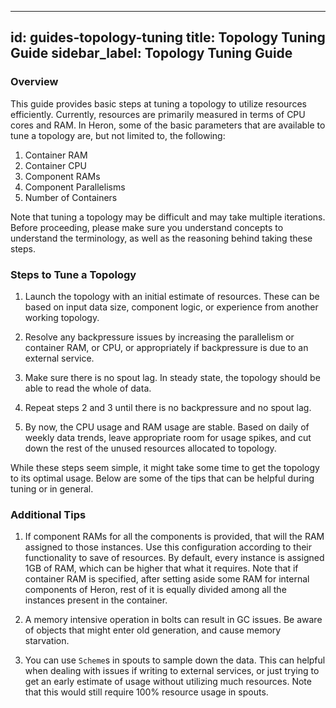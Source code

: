 <!--
    Licensed to the Apache Software Foundation (ASF) under one
    or more contributor license agreements.  See the NOTICE file
    distributed with this work for additional information
    regarding copyright ownership.  The ASF licenses this file
    to you under the Apache License, Version 2.0 (the
    "License"); you may not use this file except in compliance
    with the License.  You may obtain a copy of the License at

      http://www.apache.org/licenses/LICENSE-2.0

    Unless required by applicable law or agreed to in writing,
    software distributed under the License is distributed on an
    "AS IS" BASIS, WITHOUT WARRANTIES OR CONDITIONS OF ANY
    KIND, either express or implied.  See the License for the
    specific language governing permissions and limitations
    under the License.
-->
---
id: guides-topology-tuning
title: Topology Tuning Guide
sidebar_label: Topology Tuning Guide
---

### Overview

This guide provides basic steps at tuning a topology to utilize resources efficiently. Currently, resources are primarily measured in terms of CPU cores and RAM. In Heron, some of the basic parameters that are available to tune a topology are, but not limited to, the following:

1. Container RAM
2. Container CPU
3. Component RAMs
4. Component Parallelisms
5. Number of Containers

Note that tuning a topology may be difficult and may take multiple iterations. Before
proceeding, please make sure you understand concepts to understand the
terminology, as well as the reasoning behind taking these steps.

### Steps to Tune a Topology

1. Launch the topology with an initial estimate of resources. These can be based
   on input data size, component logic, or experience from another working
   topology.

2. Resolve any backpressure issues by increasing the parallelism or container
   RAM, or CPU, or appropriately if backpressure is due to an external service.

3. Make sure there is no spout lag. In steady state, the topology should be able
   to read the whole of data.

4. Repeat steps 2 and 3 until there is no backpressure and no spout lag.

5. By now, the CPU usage and RAM usage are stable. Based on daily of weekly data
   trends, leave appropriate room for usage spikes, and cut down the rest of the
   unused resources allocated to topology.

While these steps seem simple, it might take some time to get the topology to
its optimal usage. Below are some of the tips that can be helpful during tuning
or in general.

### Additional Tips

1. If component RAMs for all the components is provided, that will the RAM
   assigned to those instances. Use this configuration according to their
   functionality to save of resources. By default, every instance is assigned
   1GB of RAM, which can be higher that what it requires. Note that if container
   RAM is specified, after setting aside some RAM for internal components of
   Heron, rest of it is equally divided among all the instances present in the
   container.

2. A memory intensive operation in bolts can result in GC issues. Be aware of
   objects that might enter old generation, and cause memory starvation.

3. You can use `Scheme`s in spouts to sample down the data. This can helpful
   when dealing with issues if writing to external services, or just trying to
   get an early estimate of usage without utilizing much resources. Note that
   this would still require 100% resource usage in spouts.
